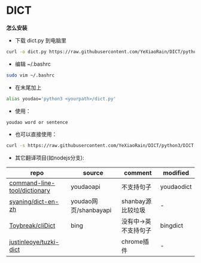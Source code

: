 DICT
====

**怎么安装**

- 下载 dict.py 到电脑里

```Bash
curl -o dict.py https://raw.githubusercontent.com/YeXiaoRain/DICT/python3/DICT.py 
```

- 编辑 ~/.bashrc

```Bash
sudo vim ~/.bashrc
```

- 在末尾加上

```Bash
alias youdao='python3 <yourpath>/dict.py'
```

- 使用：

```Bash
youdao word or sentence
```

- 也可以直接使用：

```Bash
curl -s https://raw.githubusercontent.com/YeXiaoRain/DICT/python3/DICT.py | python3 - word or sentence
```


- 其它翻译项目(如nodejs分支):

|repo|source|comment|modified|
|---|---|---|---|
|[command-line-tool/dictionary](https://github.com/command-line-tool/dictionary)|youdaoapi|不支持句子|youdaodict|
|[syaning/dict-en-zh](https://github.com/syaning/dict-en-zh)|youdao网页/shanbayapi|shanbay源比较垃圾|-|
|[Toybreak/cliDict](https://github.com/Toybreak/cliDict)|bing|没有中->英 不支持句子|bingdict|
|[justinleoye/tuzki-dict](https://github.com/justinleoye/tuzki-dict)||chrome插件|-|

